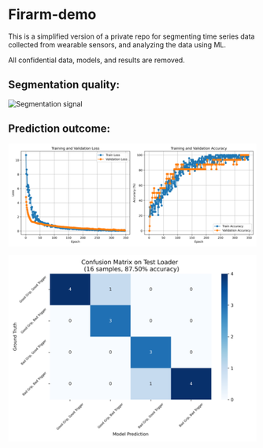 # Firarm-demo

This is a simplified version of a private repo for segmenting time series data collected from wearable sensors, and analyzing the data using ML.

All confidential data, models, and results are removed. 

## Segmentation quality:

![Segmentation signal](https://github.com/HowardKao-1130/Firarm-demo/blob/main/Segmentation/segmentation_demo_fullScale.png)

## Prediction outcome:

![Training Curve](https://github.com/HowardKao-1130/Firarm-demo/blob/main/ML/Plots/CNN_firearm_train_history.png)

![Confusion matrix (Test set)](https://github.com/HowardKao-1130/Firarm-demo/blob/main/ML/Plots/CNN_firearm_confusion_matrix_Test.png)
